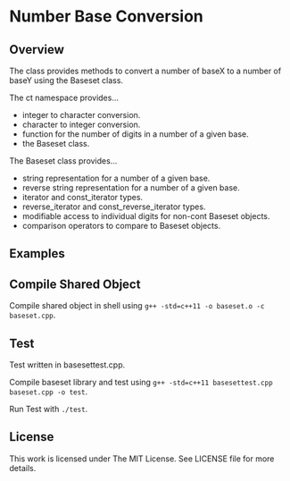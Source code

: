 # Number Base Conversion

## Overview

The class provides methods to convert a number of baseX to a number of baseY using the 
Baseset class.

The ct namespace provides...
* integer to character conversion.
* character to integer conversion.
* function for the number of digits in a number of a given base.
* the Baseset class.

The Baseset class provides...
* string representation for a number of a given base.
* reverse string representation for a number of a given base.
* iterator and const\_iterator types.
* reverse\_iterator and const\_reverse\_iterator types.
* modifiable access to individual digits for non-cont Baseset objects.
* comparison operators to compare to Baseset objects.

## Examples

## Compile Shared Object

Compile shared object in shell using `g++ -std=c++11 -o baseset.o -c baseset.cpp`.

## Test

Test written in basesettest.cpp.

Compile baseset library and test using `g++ -std=c++11 basesettest.cpp baseset.cpp -o test`.

Run Test with `./test`.

## License

This work is licensed under The MIT License. See LICENSE file for more details.
